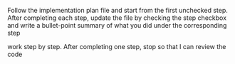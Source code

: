 Follow the implementation plan file and start from the first unchecked step. After completing each step, update the file by checking the step checkbox and write a bullet-point summary of what you did under the corresponding step

work step by step. After completing one step, stop so that I can review the code
